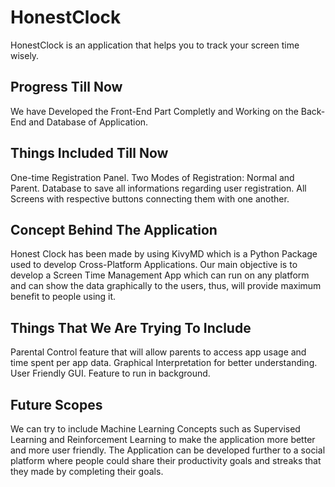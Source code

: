 # HonestClock
HonestClock is an application that helps you to track your screen time wisely.

## Progress Till Now
We have Developed the Front-End Part Completly and Working on the Back-End and Database of Application.

## Things Included Till Now
One-time Registration Panel.
Two Modes of Registration: Normal and Parent.
Database to save all informations regarding user registration.
All Screens with respective buttons connecting them with one another.

## Concept Behind The Application
Honest Clock has been made by using KivyMD which is a Python Package used to develop Cross-Platform Applications.
Our main objective is to develop a Screen Time Management App which can run on any platform and can show the data graphically to the users, thus, will provide maximum benefit to people using it.

## Things That We Are Trying To Include
Parental Control feature that will allow parents to access app usage and time spent per app data.
Graphical Interpretation for better understanding.
User Friendly GUI.
Feature to run in background.

## Future Scopes
We can try to include Machine Learning Concepts such as Supervised Learning and Reinforcement Learning to make the application more better and more user friendly.
The Application can be developed further to a social platform where people could share their productivity goals and streaks that they made by completing their goals.




